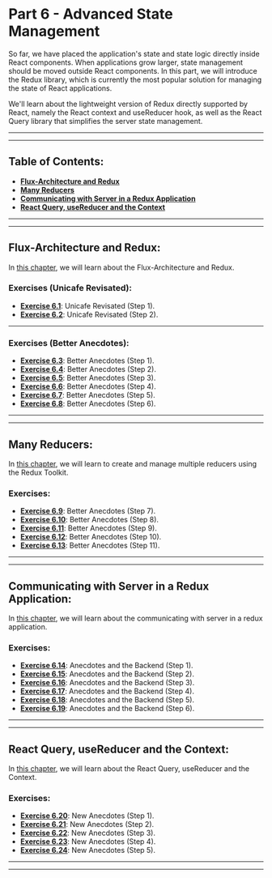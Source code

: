 # Part 6 - Advanced State Management

So far, we have placed the application's state and state logic directly inside React components. When applications grow larger, state management should be moved outside React components. In this part, we will introduce the Redux library, which is currently the most popular solution for managing the state of React applications.

We'll learn about the lightweight version of Redux directly supported by React, namely the React context and useReducer hook, as well as the React Query library that simplifies the server state management.

---
---

## Table of Contents:

- **[Flux-Architecture and Redux](#flux-architecture-and-redux)**
- **[Many Reducers](#many-reducers)**
- **[Communicating with Server in a Redux Application](#communicating-with-server-in-a-redux-application)**
- **[React Query, useReducer and the Context](#react-query-usereducer-and-the-context)**

---
---

## Flux-Architecture and Redux:

In [this chapter](https://fullstackopen.com/en/part6/flux_architecture_and_redux), we will learn about the Flux-Architecture and Redux.

### Exercises (Unicafe Revisated):

- **[Exercise 6.1](https://github.com/Jvlsc/FullStack-Course/blob/7696f8a7e9c9c152e857fef1f0222386543d836e/part6/unicafe-redux/src/reducer.js)**: Unicafe Revisated (Step 1).
- **[Exercise 6.2](https://github.com/Jvlsc/FullStack-Course/blob/b6bad432bec841a43cdb6cda9b1cf6d0a890db40/part6/unicafe-redux/src/main.jsx)**: Unicafe Revisated (Step 2).

---

### Exercises (Better Anecdotes):

- **[Exercise 6.3](https://github.com/Jvlsc/FullStack-Course/blob/da1673966e5183d71b5abac367a4a20859b4240d/part6/anecdotes-redux/src/reducers/anecdoteReducer.js)**: Better Anecdotes (Step 1).
- **[Exercise 6.4](https://github.com/Jvlsc/FullStack-Course/blob/a6783260176451011301c8fc50af96be0f058a8f/part6/anecdotes-redux/src/reducers/anecdoteReducer.js)**: Better Anecdotes (Step 2).
- **[Exercise 6.5](https://github.com/Jvlsc/FullStack-Course/blob/bced8b1bfcf70bb9963e81b7ea288609ee67a354/part6/anecdotes-redux/src/App.jsx)**: Better Anecdotes (Step 3).
- **[Exercise 6.6](https://github.com/Jvlsc/FullStack-Course/blob/a6783260176451011301c8fc50af96be0f058a8f/part6/anecdotes-redux/src/reducers/anecdoteReducer.js)**: Better Anecdotes (Step 4).
- **[Exercise 6.7](https://github.com/Jvlsc/FullStack-Course/blob/00add1fe79a5901ce807943167f0d13ae1b998f1/part6/anecdotes-redux/src/components/AnecdoteForm.jsx)**: Better Anecdotes (Step 5).
- **[Exercise 6.8](https://github.com/Jvlsc/FullStack-Course/blob/00add1fe79a5901ce807943167f0d13ae1b998f1/part6/anecdotes-redux/src/components/AnecdoteList.jsx)**: Better Anecdotes (Step 6).

---
---

## Many Reducers:

In [this chapter](https://fullstackopen.com/en/part6/many_reducers), we will learn to create and manage multiple reducers using the Redux Toolkit.

### Exercises:

- **[Exercise 6.9](https://github.com/Jvlsc/FullStack-Course/blob/d05d3a8fcd5564689ff094e657c82d080c7af31d/part6/anecdotes-redux/src/reducers/filterReducer.js)**: Better Anecdotes (Step 7).
- **[Exercise 6.10](https://github.com/Jvlsc/FullStack-Course/blob/c64c130c788c305d8c9b0890db1559bd7146f80c/part6/anecdotes-redux/src/reducers/filterReducer.js)**: Better Anecdotes (Step 8).
- **[Exercise 6.11](https://github.com/Jvlsc/FullStack-Course/blob/14caabef8984be18a8da868f2df02e9d20e68b09/part6/anecdotes-redux/src/reducers/anecdoteReducer.js)**: Better Anecdotes (Step 9).
- **[Exercise 6.12](https://github.com/Jvlsc/FullStack-Course/blob/f4ac3ab8ef2a511ec1320e4f5ea6aaabdd3c5eac/part6/anecdotes-redux/src/reducers/notificationReducer.js)**: Better Anecdotes (Step 10).
- **[Exercise 6.13](https://github.com/Jvlsc/FullStack-Course/blob/2335e598816bc280f26ea5e74b6d30c2ff5cc65d/part6/anecdotes-redux/src/components/Notification.jsx)**: Better Anecdotes (Step 11).

---
---

## Communicating with Server in a Redux Application:

In [this chapter](https://fullstackopen.com/en/part6/communicating_with_server_in_a_redux_application), we will learn about the communicating with server in a redux application.

### Exercises:

- **[Exercise 6.14]()**: Anecdotes and the Backend (Step 1).
- **[Exercise 6.15]()**: Anecdotes and the Backend (Step 2).
- **[Exercise 6.16]()**: Anecdotes and the Backend (Step 3).
- **[Exercise 6.17]()**: Anecdotes and the Backend (Step 4).
- **[Exercise 6.18]()**: Anecdotes and the Backend (Step 5).
- **[Exercise 6.19]()**: Anecdotes and the Backend (Step 6).

---
---

## React Query, useReducer and the Context:

In [this chapter](https://fullstackopen.com/en/part6/react_query_use_reducer_and_the_context), we will learn about the React Query, useReducer and the Context.

### Exercises:

- **[Exercise 6.20]()**: New Anecdotes (Step 1).
- **[Exercise 6.21]()**: New Anecdotes (Step 2).
- **[Exercise 6.22]()**: New Anecdotes (Step 3).
- **[Exercise 6.23]()**: New Anecdotes (Step 4).
- **[Exercise 6.24]()**: New Anecdotes (Step 5).

---
---

